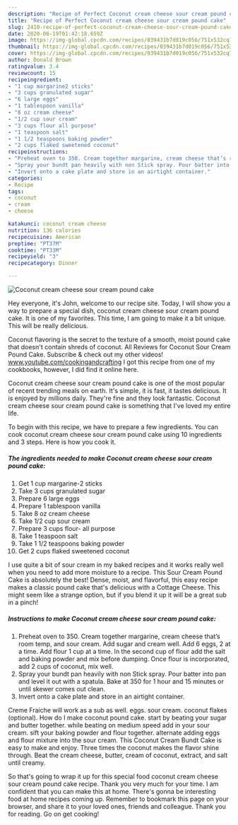 ```yaml
---
description: "Recipe of Perfect Coconut cream cheese sour cream pound cake"
title: "Recipe of Perfect Coconut cream cheese sour cream pound cake"
slug: 2410-recipe-of-perfect-coconut-cream-cheese-sour-cream-pound-cake
date: 2020-06-19T01:42:18.659Z
image: https://img-global.cpcdn.com/recipes/039431b7d019c056/751x532cq70/coconut-cream-cheese-sour-cream-pound-cake-recipe-main-photo.jpg
thumbnail: https://img-global.cpcdn.com/recipes/039431b7d019c056/751x532cq70/coconut-cream-cheese-sour-cream-pound-cake-recipe-main-photo.jpg
cover: https://img-global.cpcdn.com/recipes/039431b7d019c056/751x532cq70/coconut-cream-cheese-sour-cream-pound-cake-recipe-main-photo.jpg
author: Donald Brown
ratingvalue: 3.4
reviewcount: 15
recipeingredient:
- "1 cup margarine2 sticks"
- "3 cups granulated sugar"
- "6 large eggs"
- "1 tablespoon vanilla"
- "8 oz cream cheese"
- "1/2 cup sour cream"
- "3 cups flour all purpose"
- "1 teaspoon salt"
- "1 1/2 teaspoons baking powder"
- "2 cups flaked sweetened coconut"
recipeinstructions:
- "Preheat oven to 350. Cream together margarine, cream cheese that’s room temp, and sour cream. Add sugar and cream well. Add 6 eggs, 2 at a time. Add flour 1 cup at a time. In the second cup of flour add the salt and baking powder and mix before dumping. Once flour is incorporated, add 2 cups of coconut, mix well."
- "Spray your bundt pan heavily with non Stick spray. Pour batter into pan and level it out with a spatula. Bake at 350 for 1 hour and 15 minutes or until skewer comes out clean."
- "Invert onto a cake plate and store in an airtight container."
categories:
- Recipe
tags:
- coconut
- cream
- cheese

katakunci: coconut cream cheese 
nutrition: 136 calories
recipecuisine: American
preptime: "PT37M"
cooktime: "PT33M"
recipeyield: "3"
recipecategory: Dinner

---
```



![Coconut cream cheese sour cream pound cake](https://img-global.cpcdn.com/recipes/039431b7d019c056/751x532cq70/coconut-cream-cheese-sour-cream-pound-cake-recipe-main-photo.jpg)

Hey everyone, it's John, welcome to our recipe site. Today, I will show you a way to prepare a special dish, coconut cream cheese sour cream pound cake. It is one of my favorites. This time, I am going to make it a bit unique. This will be really delicious.

Coconut flavoring is the secret to the texture of a smooth, moist pound cake that doesn&#39;t contain shreds of coconut. All Reviews for Coconut Sour Cream Pound Cake. Subscribe &amp; check out my other videos! www.youtube.com/cookingandcrafting I got this recipe from one of my cookbooks, however, I did find it online here.

Coconut cream cheese sour cream pound cake is one of the most popular of recent trending meals on earth. It's simple, it is fast, it tastes delicious. It is enjoyed by millions daily. They're fine and they look fantastic. Coconut cream cheese sour cream pound cake is something that I've loved my entire life.


To begin with this recipe, we have to prepare a few ingredients. You can cook coconut cream cheese sour cream pound cake using 10 ingredients and 3 steps. Here is how you cook it.

<!--inarticleads1-->

##### The ingredients needed to make Coconut cream cheese sour cream pound cake:

1. Get 1 cup margarine-2 sticks
1. Take 3 cups granulated sugar
1. Prepare 6 large eggs
1. Prepare 1 tablespoon vanilla
1. Take 8 oz cream cheese
1. Take 1/2 cup sour cream
1. Prepare 3 cups flour- all purpose
1. Take 1 teaspoon salt
1. Take 1 1/2 teaspoons baking powder
1. Get 2 cups flaked sweetened coconut


I use quite a bit of sour cream in my baked recipes and it works really well when you need to add more moisture to a recipe. This Sour Cream Pound Cake is absolutely the best! Dense, moist, and flavorful, this easy recipe makes a classic pound cake that&#39;s delicious with a Cottage Cheese. This might seem like a strange option, but if you blend it up it will be a great sub in a pinch! 

<!--inarticleads2-->

##### Instructions to make Coconut cream cheese sour cream pound cake:

1. Preheat oven to 350. Cream together margarine, cream cheese that’s room temp, and sour cream. Add sugar and cream well. Add 6 eggs, 2 at a time. Add flour 1 cup at a time. In the second cup of flour add the salt and baking powder and mix before dumping. Once flour is incorporated, add 2 cups of coconut, mix well.
1. Spray your bundt pan heavily with non Stick spray. Pour batter into pan and level it out with a spatula. Bake at 350 for 1 hour and 15 minutes or until skewer comes out clean.
1. Invert onto a cake plate and store in an airtight container.


Creme Fraiche will work as a sub as well. eggs. sour cream. coconut flakes (optional). How do I make coconut pound cake. start by beating your sugar and butter together. while beating on medium speed add in your sour cream. sift your baking powder and flour together. alternate adding eggs and flour mixture into the sour cream. This Coconut Cream Bundt Cake is easy to make and enjoy. Three times the coconut makes the flavor shine through. Beat the cream cheese, butter, cream of coconut, extract, and salt until creamy. 

So that's going to wrap it up for this special food coconut cream cheese sour cream pound cake recipe. Thank you very much for your time. I am confident that you can make this at home. There's gonna be interesting food at home recipes coming up. Remember to bookmark this page on your browser, and share it to your loved ones, friends and colleague. Thank you for reading. Go on get cooking!
